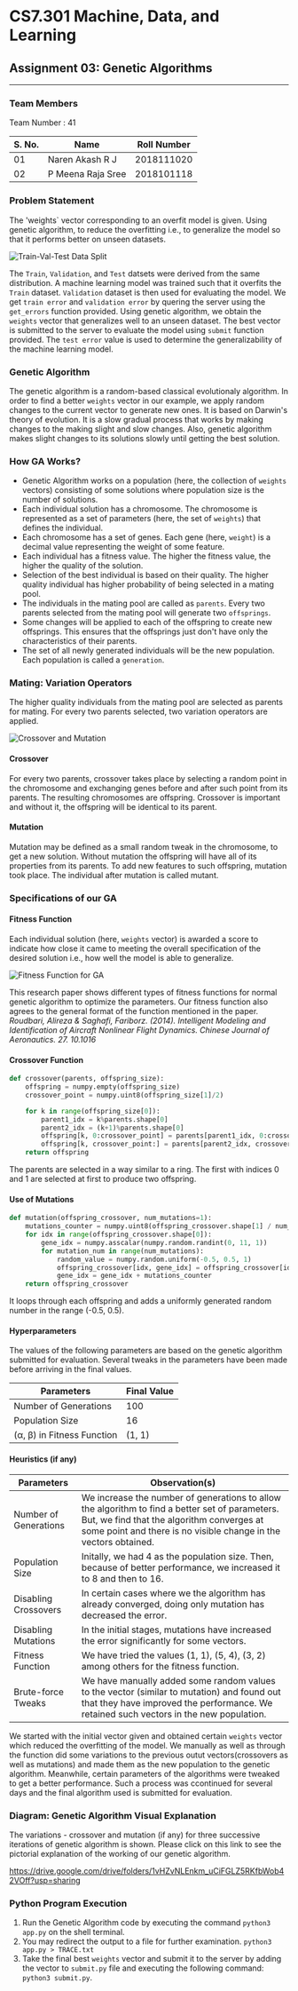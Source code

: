 # CS7.301 Machine, Data, and Learning
## Assignment 03: Genetic Algorithms
***

### Team Members 

Team Number : 41

| S. No.| Name | Roll Number | 
| --- | --- | --- | 
| 01 | Naren Akash R J | 2018111020 | 
| 02 | P Meena Raja Sree | 2018101118 |


### Problem Statement

The 'weights` vector corresponding to an overfit model is given. Using genetic algorithm, to reduce the overfitting i.e., to generalize the model so that it performs better on unseen datasets.

![Train-Val-Test Data Split](Images/data_split.png)

The `Train`, `Validation`, and `Test` datsets were derived from the same distribution. A machine learning model was trained such that it overfits the `Train` dataset. `Validation` dataset is then used for evaluating the model. We get `train error` and `validation error` by quering the server using the `get_errors` function provided. Using genetic algorithm, we obtain the `weights` vector that generalizes well to an unseen dataset. The best vector is submitted to the server to evaluate the model using `submit` function provided. The `test error` value is used to determine the generalizability of the machine learning model.

### Genetic Algorithm

The genetic algorithm is a random-based classical evolutionaly algorithm. In order to find a better `weights` vector in our example, we apply random changes to the current vector to generate  new ones. It is based on Darwin's theory of evolution. It is a slow gradual process that works by making changes to the making slight and slow changes. Also, genetic algorithm makes slight changes to its solutions slowly until getting the best solution.

### How GA Works?

- Genetic Algorithm works on a population (here, the collection of `weights` vectors) consisting of some solutions where population size is the number of solutions. 
- Each individual solution has a chromosome. The chromosome is represented as a set of parameters (here, the set of `weights`) that defines the individual. 
- Each chromosome has a set of genes. Each gene (here, `weight`) is a decimal value representing the weight of some feature.
- Each individual has a fitness value. The higher the fitness value, the higher the quality of the solution. 
- Selection of the best individual is based on their quality. The higher quality individual has higher probability of being selected in a mating pool. 
- The individuals in the mating pool are called as `parents`. Every two parents selected from the mating pool will generate two `offsprings`.
- Some changes will be applied to each of the offspring to create new offsprings. This ensures that the offsprings just don't have only the characteristics of their parents.
- The set of all newly generated individuals will be the new population. Each population is called a `generation`. 

### Mating: Variation Operators

The higher quality individuals from the mating pool are selected as parents for mating. For every two parents selected, two variation operators are applied. 

![Crossover and Mutation](Images/variation.png)

#### Crossover 

For every two parents, crossover takes place by selecting a random point in the chromosome and exchanging genes before and after such point from its parents. The resulting chromosomes are offspring. Crossover is important and without it, the offspring will be identical to its parent.

#### Mutation

Mutation may be defined as a small random tweak in the chromosome, to get a new solution. Without mutation the offspring will have all of its properties from its parents. To add new features to such offspring, mutation took place. The individual after mutation is called mutant.

### Specifications of our GA

#### Fitness Function

Each individual solution (here, `weights` vector) is awarded a score to indicate how close it came to meeting the overall specification of the desired solution i.e., how well the model is able to generalize.

![Fitness Function for GA](Images/fitness_function.png)

This research paper shows different types of fitness functions for normal genetic algorithm to optimize the parameters. Our fitness function also agrees to the general format of the function mentioned in the paper. 
*Roudbari, Alireza & Saghafi, Fariborz. (2014). Intelligent Modeling and Identification of Aircraft Nonlinear Flight Dynamics. Chinese Journal of Aeronautics. 27. 10.1016*

#### Crossover Function

```python
def crossover(parents, offspring_size):
    offspring = numpy.empty(offspring_size)
    crossover_point = numpy.uint8(offspring_size[1]/2)

    for k in range(offspring_size[0]):
        parent1_idx = k%parents.shape[0]
        parent2_idx = (k+1)%parents.shape[0]
        offspring[k, 0:crossover_point] = parents[parent1_idx, 0:crossover_point]
        offspring[k, crossover_point:] = parents[parent2_idx, crossover_point:]
    return offspring
```

The parents are selected in a way similar to a ring. The first with indices 0 and 1 are selected at first to produce two offspring.
#### Use of Mutations 

```python
def mutation(offspring_crossover, num_mutations=1):
    mutations_counter = numpy.uint8(offspring_crossover.shape[1] / num_mutations)
    for idx in range(offspring_crossover.shape[0]):
        gene_idx = numpy.asscalar(numpy.random.randint(0, 11, 1))
        for mutation_num in range(num_mutations):
            random_value = numpy.random.uniform(-0.5, 0.5, 1)
            offspring_crossover[idx, gene_idx] = offspring_crossover[idx, gene_idx] *  (1  + random_value)
            gene_idx = gene_idx + mutations_counter
    return offspring_crossover
```

It loops through each offspring and adds a uniformly generated random number in the range (-0.5, 0.5).


#### Hyperparameters

The values of the following parameters are based on the genetic algorithm submitted for evaluation. Several tweaks in the parameters have been made before arriving in the final values.

| Parameters | Final Value |
| --- | --- | 
| Number of Generations | 100 |
| Population Size | 16 |
| (α, β) in Fitness Function | (1, 1) | 

#### Heuristics (if any)

| Parameters | Observation(s) |
| --- | --- | 
| Number of Generations | We increase the number of generations to allow the algorithm to find a better set of parameters. But, we find that the algorithm converges at some point and there is no visible change in the vectors obtained. |
|Population Size | Initally, we had 4 as the population size. Then, because of better performance, we increased it to 8 and then to 16. |
| Disabling Crossovers | In certain cases where we the algorithm has already converged, doing only mutation has decreased the error. |
| Disabling Mutations | In the initial stages, mutations have increased the error significantly for some vectors. |
| Fitness Function | We have tried the values (1, 1), (5, 4), (3, 2) among others for the fitness function. |
| Brute-force Tweaks | We have manually added some random values to the vector (similar to mutation) and found out that they have improved the performance. We retained such vectors in the new population. |

We started with the initial vector given and obtained certain `weights` vector which reduced the overfitting of the model. We manually as well as through the function did some variations to the previous outut vectors(crossovers as well as mutations) and made them as the new population to the genetic algorithm. Meanwhile, certain parameters of the algorithms were tweaked to get a better performance. Such a process was ccontinued for several days and the final algorithm used is submitted for evaluation.

### Diagram: Genetic Algorithm Visual Explanation 

The variations - crossover and mutation (if any) for three successive iterations of genetic algorithm is shown. Please click on this link to see the pictorial explanation of the working of our genetic algorithm. 

https://drive.google.com/drive/folders/1vHZvNLEnkm_uCiFGLZ5RKfbWob42VOff?usp=sharing

### Python Program Execution 

1. Run the Genetic Algorithm code by executing the command
`python3 app.py` on the shell terminal.
2. You may redirect the output to a file for further examination.
`python3 app.py > TRACE.txt`
3. Take the final best `weights` vector and submit it to the server by adding the vector to `submit.py` file and executing the following command: `python3 submit.py`.